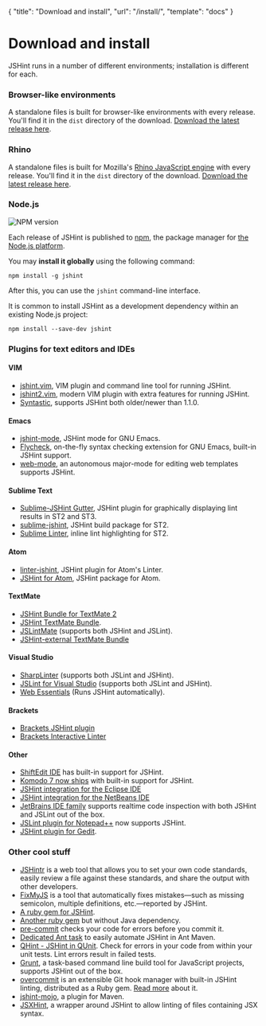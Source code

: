 { "title": "Download and install", "url": "/install/", "template": "docs" }

# Download and install

JSHint runs in a number of different environments; installation is different
for each.

### Browser-like environments

A standalone files is built for browser-like environments with every release.
You'll find it in the `dist` directory of the download. [Download the latest
release here](https://github.com/jshint/jshint/releases/latest).

### Rhino

A standalone files is built for Mozilla's [Rhino JavaScript
engine](http://www.mozilla.org/rhino) with every release.  You'll find it in
the `dist` directory of the download. [Download the latest release
here](https://github.com/jshint/jshint/releases/latest).

### Node.js

![NPM version](https://badge.fury.io/js/jshint.svg)

Each release of JSHint is published to [npm](https://npmjs.org), the package
manager for [the Node.js platform](https://nodejs.org).

You may **install it globally** using the following command:

    npm install -g jshint

After this, you can use the `jshint` command-line interface.

It is common to install JSHint as a development dependency within an existing
Node.js project:

    npm install --save-dev jshint

### Plugins for text editors and IDEs

#### VIM

* [jshint.vim](https://github.com/walm/jshint.vim), VIM plugin and command line
tool for running JSHint.
* [jshint2.vim](https://github.com/Shutnik/jshint2.vim), modern VIM plugin with
extra features for running JSHint.
* [Syntastic](https://github.com/scrooloose/syntastic),
supports JSHint both older/newer than 1.1.0.

#### Emacs

* [jshint-mode](https://github.com/daleharvey/jshint-mode), JSHint mode for GNU
Emacs.
* [Flycheck](https://github.com/lunaryorn/flycheck), on-the-fly syntax checking
extension for GNU Emacs, built-in JSHint support.
* [web-mode](http://web-mode.org/), an autonomous major-mode for editing web templates
supports JSHint.

#### Sublime Text

* [Sublime-JSHint Gutter](https://github.com/victorporof/Sublime-JSHint), JSHint
plugin for graphically displaying lint results in ST2 and ST3.
* [sublime-jshint](https://github.com/uipoet/sublime-jshint), JSHint build package
for ST2.
* [Sublime Linter](https://github.com/Kronuz/SublimeLinter), inline lint
highlighting for ST2.

#### Atom

* [linter-jshint](https://github.com/AtomLinter/linter-jshint), JSHint plugin for Atom's Linter.
* [JSHint for Atom](https://github.com/sindresorhus/atom-jshint), JSHint package for Atom.

#### TextMate

* [JSHint Bundle for TextMate 2](https://github.com/bodnaristvan/JSHint.tmbundle)
* [JSHint TextMate Bundle](https://github.com/fgnass/jshint.tmbundle).
* [JSLintMate](http://rondevera.github.com/jslintmate/) (supports both JSHint and
JSLint).
* [JSHint-external TextMate Bundle](https://github.com/natesilva/jshint-external.tmbundle)

#### Visual Studio

* [SharpLinter](https://github.com/jamietre/SharpLinter) (supports both JSLint and
JSHint).
* [JSLint for Visual Studio](http://jslint4vs2010.codeplex.com/) (supports both
JSLint and JSHint).
* [Web Essentials](http://vswebessentials.com) (Runs JSHint automatically).

#### Brackets

* [Brackets JSHint plugin](https://github.com/cfjedimaster/brackets-jshint/)
* [Brackets Interactive Linter](https://github.com/MiguelCastillo/Brackets-InteractiveLinter)

#### Other

* [ShiftEdit IDE](http://shiftedit.net/) has built-in support for JSHint.
* [Komodo 7 now ships](http://www.activestate.com/blog/2011/05/komodo-7-alpha-2-improved-syntax-checking)
with built-in support for JSHint.
* [JSHint integration for the Eclipse IDE](http://github.eclipsesource.com/jshint-eclipse/)
* [JSHint integration for the NetBeans IDE](https://github.com/panga/netbeans-jshint/)
* [JetBrains IDE family](http://www.jetbrains.com/products.html) supports realtime
code inspection with both JSHint and JSLint out of the box.
* [JSLint plugin for Notepad++](http://sourceforge.net/projects/jslintnpp/) now
supports JSHint.
* [JSHint plugin for Gedit](https://github.com/Kilian/gedit-jshint).

### Other cool stuff

* [JSHintr](http://rixth.github.com/jshintr/) is a web tool that allows you to
set your own code standards, easily review a file against these standards, and
share the output with other developers.
* [FixMyJS](https://github.com/jshint/fixmyjs) is a tool that automatically fixes
mistakes—such as missing semicolon, multiple definitions, etc.—reported by
JSHint.
* [A ruby gem for JSHint](https://github.com/rquinlivan/jshint-gem).
* [Another ruby gem](https://github.com/stereobooster/jshintrb) but without Java
dependency.
* [pre-commit](http://jish.github.com/pre-commit/) checks your code for errors
before you commit it.
* [Dedicated Ant task](https://github.com/philmander/ant-jshint) to easily
automate JSHint in Ant Maven.
* [QHint - JSHint in QUnit](https://github.com/gyoshev/qhint). Check for errors in
your code from within your unit tests. Lint errors result in failed tests.
* [Grunt](http://gruntjs.com), a task-based command line build tool for JavaScript
projects, supports JSHint out of the box.
* [overcommit](https://github.com/brigade/overcommit) is an extensible Git hook
manager with built-in JSHint linting, distributed as a Ruby gem. [Read
more](http://causes.github.io/blog/2013/05/30/overcommit-the-opinionated-git-hook-manager/)
about it.
* [jshint-mojo](https://github.com/cjdev/jshint-mojo), a plugin for Maven.
* [JSXHint](https://github.com/CondeNast/JSXHint), a wrapper around JSHint to allow
linting of files containing JSX syntax.
